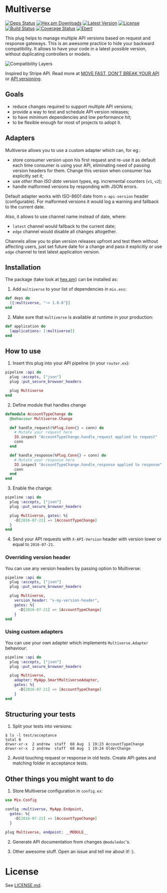 # Multiverse

[![Deps Status](https://beta.hexfaktor.org/badge/all/github/Nebo15/multiverse.svg)](https://beta.hexfaktor.org/github/Nebo15/multiverse) [![Hex.pm Downloads](https://img.shields.io/hexpm/dw/multiverse.svg?maxAge=3600)](https://hex.pm/packages/multiverse) [![Latest Version](https://img.shields.io/hexpm/v/multiverse.svg?maxAge=3600)](https://hex.pm/packages/multiverse) [![License](https://img.shields.io/hexpm/l/multiverse.svg?maxAge=3600)](https://hex.pm/packages/multiverse) [![Build Status](https://travis-ci.org/Nebo15/multiverse.svg?branch=master)](https://travis-ci.org/Nebo15/multiverse) [![Coverage Status](https://coveralls.io/repos/github/Nebo15/multiverse/badge.svg?branch=master)](https://coveralls.io/github/Nebo15/multiverse?branch=master) [![Ebert](https://ebertapp.io/github/Nebo15/multiverse.svg)](https://ebertapp.io/github/Nebo15/multiverse)

This plug helps to manage multiple API versions based on request and response gateways. This is an awesome practice to hide your backward compatibility. It allows to have your code in a latest possible version, without duplicating controllers or models.

![Compatibility Layers](http://amberonrails.com/images/posts/move-fast-dont-break-your-api/compatibility-layers.png "Compatibility Layers")

Inspired by Stripe API. Read more at [MOVE FAST, DON'T BREAK YOUR API](http://amberonrails.com/move-fast-dont-break-your-api/) or [API versioning](https://stripe.com/blog/api-versioning).

## Goals

  - reduce changes required to support multiple API versions;
  - provide a way to test and schedule API version releases;
  - to have minimum dependencies and low performance hit;
  - to be flexible enough for most of projects to adopt it.

## Adapters

Multiverse allows you to use a custom adapter which can, for eg.:

  - store consumer version upon his first request and re-use it as default each time consumer is using your API, eliminating need of passing version headers for them. Change this version when consumer has explicitly set it;
  - use _other than ISO date_ version types, eg. incremental counters (`v1`, `v2`);
  - handle malformed versions by responding with JSON errors.

Default adapter works with ISO-8601 date from `x-api-version` header (configurable). For malformed versions it would log a warning and fallback to the current date.

Also, it allows to use channel name instead of date, where:

  - `latest` channel would fallback to the current date;
  - `edge` channel would disable all changes altogether.

Channels allow you to plan version releases upfront and test them without affecting users,
just set future date for a change and pass it explicitly or use `edge` channel to test latest
application version.

## Installation

The package (take look at [hex.pm](https://hex.pm/packages/multiverse)) can be installed as:

  1. Add `multiverse` to your list of dependencies in `mix.exs`:

  ```elixir
  def deps do
    [{:multiverse, "~> 1.0.0"}]
  end
  ```

  2. Make sure that `multiverse` is available at runtime in your production:

  ```elixir
  def application do
    [applications: [:multiverse]]
  end
  ```

## How to use

  1. Insert this plug into your API pipeline (in your ```router.ex```):

  ```elixir
  pipeline :api do
    plug :accepts, ["json"]
    plug :put_secure_browser_headers

    plug Multiverse
  end
  ```

  2. Define module that handles change

  ```elixir
  defmodule AccountTypeChange do
    @behaviour Multiverse.Change

    def handle_request(%Plug.Conn{} = conn) do
      # Mutate your request here
      IO.inspect "AccountTypeChange.handle_request applied to request"
      conn
    end

    def handle_response(%Plug.Conn{} = conn) do
      # Mutate your response here
      IO.inspect "AccountTypeChange.handle_response applied to response"
      conn
    end
  end
  ```

  3. Enable the change:

  ```elixir
  pipeline :api do
    plug :accepts, ["json"]
    plug :put_secure_browser_headers

    plug Multiverse, gates: %{
      ~D[2016-07-21] => [AccountTypeChange]
    }
  end
  ```

  4. Send your API requests with ```X-API-Version``` header with version lower or equal to ```2016-07-21```.

### Overriding version header

  You can use any version headers by passing option to Multiverse:

  ```elixir
  pipeline :api do
    plug :accepts, ["json"]
    plug :put_secure_browser_headers

    plug Multiverse,
      version_header: "x-my-version-header",
      gates: %{
        ~D[2016-07-21] => [AccountTypeChange]
      }
  end
  ```

### Using custom adapters

  You can use your own adapter which implements `Multiverse.Adapter` behaviour:

  ```elixir
  pipeline :api do
    plug :accepts, ["json"]
    plug :put_secure_browser_headers

    plug Multiverse,
      adapter: MyApp.SmartMultiverseAdapter,
      gates: %{
        ~D[2016-07-21] => [AccountTypeChange]
      }
  end
  ```

## Structuring your tests

  1. Split your tests into versions:

    $ ls -l test/acceptance
    total 0
    drwxr-xr-x  2 andrew  staff  68 Aug  1 19:23 AccountTypeChange
    drwxr-xr-x  2 andrew  staff  68 Aug  1 19:24 OlderChange

  2. Avoid touching request or response in old tests. Create API gates and matching folder in acceptance tests.

## Other things you might want to do

1. Store Multiverse configuration in `config.ex`:

  ```elixir
  use Mix.Config

  config :multiverse, MyApp.Endpoint,
    gates: %{
      ~D[2016-07-21] => [AccountTypeChange]
    }
  ```

  ```elixir
  plug Multiverse, endpoint: __MODULE__
  ```

2. Generate API documentation from changes `@moduledoc`'s.

3. Other awesome stuff. Open an issue and tell me about it! :).

# License

See [LICENSE.md](LICENSE.md).
